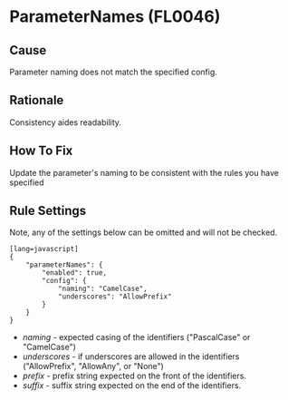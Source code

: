 # ParameterNames (FL0046)

## Cause

Parameter naming does not match the specified config.

## Rationale

Consistency aides readability.

## How To Fix

Update the parameter's naming to be consistent with the rules you have specified

## Rule Settings

Note, any of the settings below can be omitted and will not be checked.

	[lang=javascript]
    {
        "parameterNames": { 
            "enabled": true,
            "config": {
                "naming": "CamelCase",
                "underscores": "AllowPrefix"
            }
        }
    }

* *naming* - expected casing of the identifiers ("PascalCase" or "CamelCase")
* *underscores* - if underscores are allowed in the identifiers ("AllowPrefix", "AllowAny", or "None")
* *prefix* - prefix string expected on the front of the identifiers.
* *suffix* - suffix string expected on the end of the identifiers.
